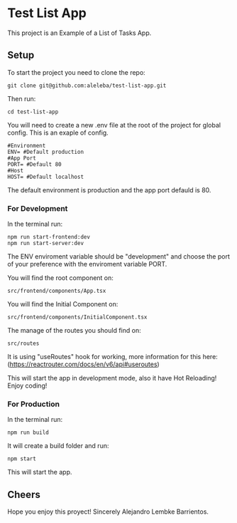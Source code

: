 # Test List App

This project is an Example of a List of Tasks App.

## Setup
To start the project you need to clone the repo:
```
git clone git@github.com:aleleba/test-list-app.git
```
Then run:
```
cd test-list-app
```
You will need to create a new .env file at the root of the project for global config.
This is an exaple of config.
```
#Environment
ENV= #Default production
#App Port
PORT= #Default 80
#Host
HOST= #Default localhost
```
The default environment is production and the app port defauld is 80.

### For Development
In the terminal run:
```
npm run start-frontend:dev
npm run start-server:dev
```
The ENV enviroment variable should be "development" and choose the port of your preference with the enviroment variable PORT.

You will find the root component on:
```
src/frontend/components/App.tsx
```
You will find the Initial Component on:
```
src/frontend/components/InitialComponent.tsx
```

The manage of the routes you should find on:
```
src/routes
```
It is using "useRoutes" hook for working, more information for this here: (https://reactrouter.com/docs/en/v6/api#useroutes)

This will start the app in development mode, also it have Hot Reloading!
Enjoy coding!

### For Production
In the terminal run:
```
npm run build
```
It will create a build folder and run:
```
npm start
```
This will start the app.

## Cheers
Hope you enjoy this proyect! Sincerely Alejandro Lembke Barrientos.
